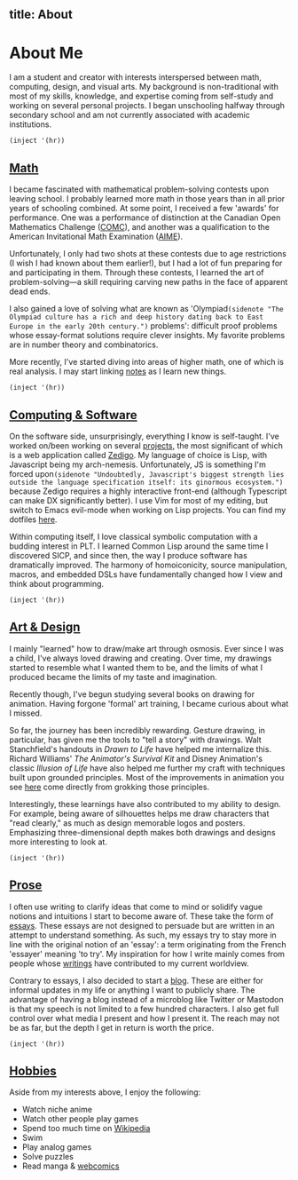 title: About
---

# About Me

I am a student and creator with interests interspersed between math, computing,
design, and visual arts. My background is non-traditional with most of my
skills, knowledge, and expertise coming from self-study and working on several
personal projects. I began unschooling halfway through secondary school and am
not currently associated with academic institutions.

`(inject '(hr))`

## [Math](math)

I became fascinated with mathematical problem-solving contests upon leaving
school. I probably learned more math in those years than in all prior
years of schooling combined. At some point, I received a few 'awards' for
performance. One was a performance of distinction at the Canadian Open
Mathematics Challenge ([COMC](https://cms.math.ca/competitions/comc/)), and
another was a qualification to the American Invitational Math Examination
([AIME](https://maa.org/math-competitions/american-invitational-mathematics-examination-aime)).

Unfortunately, I only had two shots at these contests due to age restrictions
(I wish I had known about them earlier!), but I had a lot of fun preparing for
and participating in them. Through these contests, I learned the art of
problem-solving—a skill requiring carving new paths in the face of apparent
dead ends.

I also gained a love of solving what are known as 'Olympiad`(sidenote "The
Olympiad culture has a rich and deep history dating back to East Europe in the
early 20th century.")` problems': difficult proof problems whose essay-format
solutions require clever insights. My favorite problems are in number theory
and combinatorics.

More recently, I've started diving into areas of higher math, one of which is
real analysis. I may start linking [notes](/math#mathnotes) as I learn new
things.

`(inject '(hr))`

## [Computing & Software](cs)

On the software side, unsurprisingly, everything I know is self-taught. I've
worked on/been working on several [projects](/cs/software.html), the most
significant of which is a web application called
[Zedigo](/cs/software.html#zedigo). My language of choice is Lisp,
with Javascript being my arch-nemesis. Unfortunately, JS is something I'm
forced upon`(sidenote "Undoubtedly, Javascript's biggest strength lies outside
the language specification itself: its ginormous ecosystem.")` because Zedigo
requires a highly interactive front-end (although Typescript can make DX
significantly better). I use Vim for most of my editing, but switch to Emacs
evil-mode when working on Lisp projects. You can find my dotfiles
[here](https://github.com/niltnir/dotfiles).

Within computing itself, I love classical symbolic computation with a budding
interest in PLT. I learned Common Lisp around the same time I discovered SICP,
and since then, the way I produce software has dramatically improved. The
harmony of homoiconicity, source manipulation, macros, and embedded DSLs have
fundamentally changed how I view and think about programming.

`(inject '(hr))`

## [Art & Design](art)

I mainly "learned" how to draw/make art through osmosis. Ever since I was a
child, I've always loved drawing and creating. Over time, my drawings started
to resemble what I wanted them to be, and the limits of what I produced became
the limits of my taste and imagination.

Recently though, I've begun studying several books on drawing for animation.
Having forgone 'formal' art training, I became curious about what I missed.

So far, the journey has been incredibly rewarding. Gesture drawing, in
particular, has given me the tools to "tell a story" with drawings. Walt
Stanchfield's handouts in *Drawn to Life* have helped me internalize this.
Richard Williams' *The Animator's Survival Kit* and Disney Animation's classic
*Illusion of Life* have also helped me further my craft with techniques built
upon grounded principles. Most of the improvements in animation you see
[here](/art#animation) come directly from grokking those principles.

Interestingly, these learnings have also contributed to my ability to design.
For example, being aware of silhouettes helps me draw characters that "read
clearly," as much as design memorable logos and posters. Emphasizing
three-dimensional depth makes both drawings and designs more interesting to
look at.

`(inject '(hr))`

## [Prose](prose)

I often use writing to clarify ideas that come to mind or solidify vague
notions and intuitions I start to become aware of. These take the form of
[essays](/prose/essay). These essays are not designed to persuade but are
written in an attempt to understand something. As such, my essays try to stay
more in line with the original notion of an 'essay': a term originating from
the French 'essayer' meaning 'to try'. My inspiration for how I write mainly
comes from people whose [writings](/prose#greats) have contributed to my current
worldview.

Contrary to essays, I also decided to start a [blog](/prose/blog). These are
either for informal updates in my life or anything I want to publicly share.
The advantage of having a blog instead of a microblog like Twitter or Mastodon
is that my speech is not limited to a few hundred characters. I also get full
control over what media I present and how I present it. The reach may not be as
far, but the depth I get in return is worth the price.

`(inject '(hr))`

## [Hobbies](hobbies)

Aside from my interests above, I enjoy the following:

- Watch niche anime
- Watch other people play games
- Spend too much time on [Wikipedia](https://en.wikipedia.org/wiki/Wikipedia)
- Swim
- Play analog games
- Solve puzzles
- Read manga & [webcomics](https://xkcd.com)

